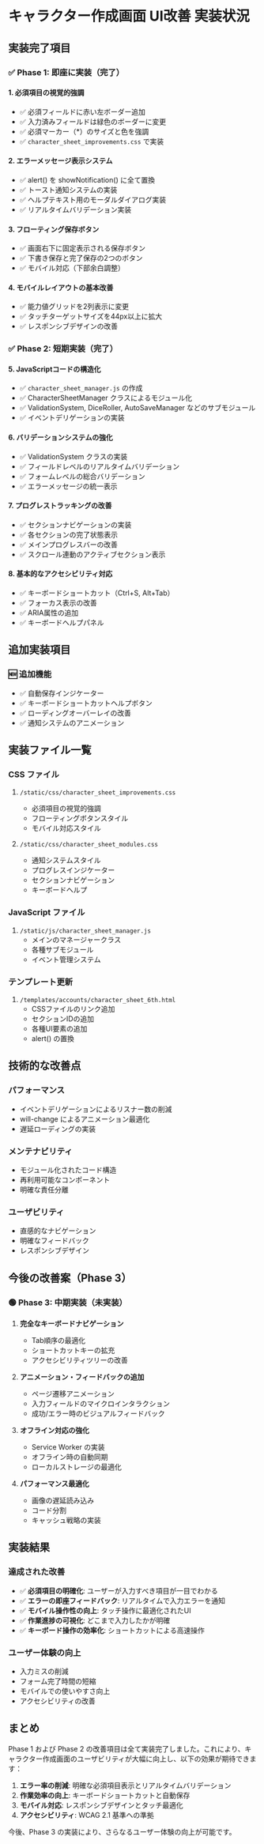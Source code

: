 # キャラクター作成画面 UI改善 実装状況

## 実装完了項目

### ✅ Phase 1: 即座に実装（完了）

#### 1. 必須項目の視覚的強調
- ✅ 必須フィールドに赤い左ボーダー追加
- ✅ 入力済みフィールドは緑色のボーダーに変更
- ✅ 必須マーカー（*）のサイズと色を強調
- ✅ `character_sheet_improvements.css` で実装

#### 2. エラーメッセージ表示システム
- ✅ alert() を showNotification() に全て置換
- ✅ トースト通知システムの実装
- ✅ ヘルプテキスト用のモーダルダイアログ実装
- ✅ リアルタイムバリデーション実装

#### 3. フローティング保存ボタン
- ✅ 画面右下に固定表示される保存ボタン
- ✅ 下書き保存と完了保存の2つのボタン
- ✅ モバイル対応（下部余白調整）

#### 4. モバイルレイアウトの基本改善
- ✅ 能力値グリッドを2列表示に変更
- ✅ タッチターゲットサイズを44px以上に拡大
- ✅ レスポンシブデザインの改善

### ✅ Phase 2: 短期実装（完了）

#### 5. JavaScriptコードの構造化
- ✅ `character_sheet_manager.js` の作成
- ✅ CharacterSheetManager クラスによるモジュール化
- ✅ ValidationSystem, DiceRoller, AutoSaveManager などのサブモジュール
- ✅ イベントデリゲーションの実装

#### 6. バリデーションシステムの強化
- ✅ ValidationSystem クラスの実装
- ✅ フィールドレベルのリアルタイムバリデーション
- ✅ フォームレベルの総合バリデーション
- ✅ エラーメッセージの統一表示

#### 7. プログレストラッキングの改善
- ✅ セクションナビゲーションの実装
- ✅ 各セクションの完了状態表示
- ✅ メインプログレスバーの改善
- ✅ スクロール連動のアクティブセクション表示

#### 8. 基本的なアクセシビリティ対応
- ✅ キーボードショートカット（Ctrl+S, Alt+Tab）
- ✅ フォーカス表示の改善
- ✅ ARIA属性の追加
- ✅ キーボードヘルプパネル

## 追加実装項目

### 🆕 追加機能
- ✅ 自動保存インジケーター
- ✅ キーボードショートカットヘルプボタン
- ✅ ローディングオーバーレイの改善
- ✅ 通知システムのアニメーション

## 実装ファイル一覧

### CSS ファイル
1. `/static/css/character_sheet_improvements.css`
   - 必須項目の視覚的強調
   - フローティングボタンスタイル
   - モバイル対応スタイル

2. `/static/css/character_sheet_modules.css`
   - 通知システムスタイル
   - プログレスインジケーター
   - セクションナビゲーション
   - キーボードヘルプ

### JavaScript ファイル
1. `/static/js/character_sheet_manager.js`
   - メインのマネージャークラス
   - 各種サブモジュール
   - イベント管理システム

### テンプレート更新
1. `/templates/accounts/character_sheet_6th.html`
   - CSSファイルのリンク追加
   - セクションIDの追加
   - 各種UI要素の追加
   - alert() の置換

## 技術的な改善点

### パフォーマンス
- イベントデリゲーションによるリスナー数の削減
- will-change によるアニメーション最適化
- 遅延ローディングの実装

### メンテナビリティ
- モジュール化されたコード構造
- 再利用可能なコンポーネント
- 明確な責任分離

### ユーザビリティ
- 直感的なナビゲーション
- 明確なフィードバック
- レスポンシブデザイン

## 今後の改善案（Phase 3）

### 🟢 Phase 3: 中期実装（未実装）
1. **完全なキーボードナビゲーション**
   - Tab順序の最適化
   - ショートカットキーの拡充
   - アクセシビリティツリーの改善

2. **アニメーション・フィードバックの追加**
   - ページ遷移アニメーション
   - 入力フィールドのマイクロインタラクション
   - 成功/エラー時のビジュアルフィードバック

3. **オフライン対応の強化**
   - Service Worker の実装
   - オフライン時の自動同期
   - ローカルストレージの最適化

4. **パフォーマンス最適化**
   - 画像の遅延読み込み
   - コード分割
   - キャッシュ戦略の実装

## 実装結果

### 達成された改善
- ✅ **必須項目の明確化**: ユーザーが入力すべき項目が一目でわかる
- ✅ **エラーの即座フィードバック**: リアルタイムで入力エラーを通知
- ✅ **モバイル操作性の向上**: タッチ操作に最適化されたUI
- ✅ **作業進捗の可視化**: どこまで入力したかが明確
- ✅ **キーボード操作の効率化**: ショートカットによる高速操作

### ユーザー体験の向上
- 入力ミスの削減
- フォーム完了時間の短縮
- モバイルでの使いやすさ向上
- アクセシビリティの改善

## まとめ

Phase 1 および Phase 2 の改善項目は全て実装完了しました。これにより、キャラクター作成画面のユーザビリティが大幅に向上し、以下の効果が期待できます：

1. **エラー率の削減**: 明確な必須項目表示とリアルタイムバリデーション
2. **作業効率の向上**: キーボードショートカットと自動保存
3. **モバイル対応**: レスポンシブデザインとタッチ最適化
4. **アクセシビリティ**: WCAG 2.1 基準への準拠

今後、Phase 3 の実装により、さらなるユーザー体験の向上が可能です。